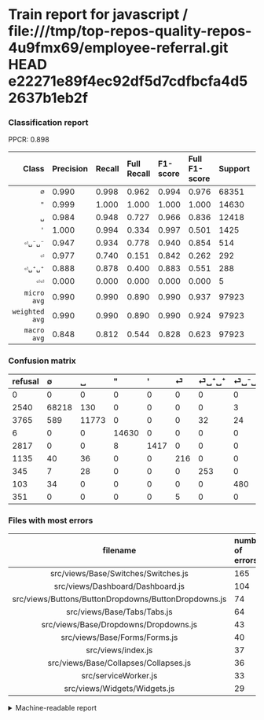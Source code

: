 # Train report for javascript / file:///tmp/top-repos-quality-repos-4u9fmx69/employee-referral.git HEAD e22271e89f4ec92df5d7cdfbcfa4d52637b1eb2f

### Classification report

PPCR: 0.898

| Class | Precision | Recall | Full Recall | F1-score | Full F1-score | Support | Full Support | PPCR |
|------:|:----------|:-------|:------------|:---------|:---------|:--------|:-------------|:-----|
| `∅` | 0.990| 0.998| 0.962| 0.994| 0.976| 68351| 70891| 0.964 |
| `"` | 0.999| 1.000| 1.000| 1.000| 1.000| 14630| 14636| 1.000 |
| `␣` | 0.984| 0.948| 0.727| 0.966| 0.836| 12418| 16183| 0.767 |
| `'` | 1.000| 0.994| 0.334| 0.997| 0.501| 1425| 4242| 0.336 |
| `⏎␣⁻␣⁻` | 0.947| 0.934| 0.778| 0.940| 0.854| 514| 617| 0.833 |
| `⏎` | 0.977| 0.740| 0.151| 0.842| 0.262| 292| 1427| 0.205 |
| `⏎␣⁺␣⁺` | 0.888| 0.878| 0.400| 0.883| 0.551| 288| 633| 0.455 |
| `⏎⏎` | 0.000| 0.000| 0.000| 0.000| 0.000| 5| 356| 0.014 |
| `micro avg` | 0.990| 0.990| 0.890| 0.990| 0.937| 97923| 108985| 0.898 |
| `weighted avg` | 0.990| 0.990| 0.890| 0.990| 0.924| 97923| 108985| 0.898 |
| `macro avg` | 0.848| 0.812| 0.544| 0.828| 0.623| 97923| 108985| 0.898 |

### Confusion matrix

|refusal|  ∅| ␣| "| '| ⏎| ⏎␣⁺␣⁺| ⏎␣⁻␣⁻| ⏎⏎| 
|:---|:---|:---|:---|:---|:---|:---|:---|:---|
|0 |0 |0 |0 |0 |0 |0 |0 |0 |
|2540 |68218 |130 |0 |0 |0 |0 |3 |0 |
|3765 |589 |11773 |0 |0 |0 |32 |24 |0 |
|6 |0 |0 |14630 |0 |0 |0 |0 |0 |
|2817 |0 |0 |8 |1417 |0 |0 |0 |0 |
|1135 |40 |36 |0 |0 |216 |0 |0 |0 |
|345 |7 |28 |0 |0 |0 |253 |0 |0 |
|103 |34 |0 |0 |0 |0 |0 |480 |0 |
|351 |0 |0 |0 |0 |5 |0 |0 |0 |

### Files with most errors

| filename | number of errors|
|:----:|:-----|
| src/views/Base/Switches/Switches.js | 165 |
| src/views/Dashboard/Dashboard.js | 104 |
| src/views/Buttons/ButtonDropdowns/ButtonDropdowns.js | 74 |
| src/views/Base/Tabs/Tabs.js | 64 |
| src/views/Base/Dropdowns/Dropdowns.js | 43 |
| src/views/Base/Forms/Forms.js | 40 |
| src/views/index.js | 37 |
| src/views/Base/Collapses/Collapses.js | 36 |
| src/serviceWorker.js | 33 |
| src/views/Widgets/Widgets.js | 29 |

<details>
    <summary>Machine-readable report</summary>
```json
{
  "cl_report": {"\"": {"f1-score": 0.9997266639333059, "precision": 0.9994534772509905, "recall": 1.0, "support": 14630}, "\u0027": {"f1-score": 0.9971850809289233, "precision": 1.0, "recall": 0.9943859649122807, "support": 1425}, "macro avg": {"f1-score": 0.8277607137138836, "precision": 0.8481695904615716, "recall": 0.8115687231274916, "support": 97923}, "micro avg": {"f1-score": 0.9904414693177293, "precision": 0.9904414693177293, "recall": 0.9904414693177293, "support": 97923}, "weighted avg": {"f1-score": 0.9902914784943311, "precision": 0.9903454751892745, "recall": 0.9904414693177293, "support": 97923}, "\u2205": {"f1-score": 0.9941488935360938, "precision": 0.990274068052491, "recall": 0.9980541616069991, "support": 68351}, "\u23ce": {"f1-score": 0.8421052631578947, "precision": 0.9773755656108597, "recall": 0.7397260273972602, "support": 292}, "\u23ce\u23ce": {"f1-score": 0.0, "precision": 0.0, "recall": 0.0, "support": 5}, "\u23ce\u2423\u207a\u2423\u207a": {"f1-score": 0.8830715532286213, "precision": 0.887719298245614, "recall": 0.8784722222222222, "support": 288}, "\u23ce\u2423\u207b\u2423\u207b": {"f1-score": 0.940254652301665, "precision": 0.9467455621301775, "recall": 0.933852140077821, "support": 514}, "\u2423": {"f1-score": 0.9655936026245643, "precision": 0.98378875240244, "recall": 0.94805926880335, "support": 12418}},
  "cl_report_full": {"\"": {"f1-score": 0.9995217599234816, "precision": 0.9994534772509905, "recall": 0.999590051926756, "support": 14636}, "\u0027": {"f1-score": 0.5007951934970843, "precision": 1.0, "recall": 0.33404054691183405, "support": 4242}, "macro avg": {"f1-score": 0.6225343670746403, "precision": 0.8481695904615716, "recall": 0.5440531306981206, "support": 108985}, "micro avg": {"f1-score": 0.9374891256017167, "precision": 0.9904414693177293, "recall": 0.8899114557049135, "support": 108985}, "weighted avg": {"f1-score": 0.9243024689789353, "precision": 0.9866766682684206, "recall": 0.8899114557049135, "support": 108985}, "\u2205": {"f1-score": 0.9760836749440188, "precision": 0.990274068052491, "recall": 0.9622942263474912, "support": 70891}, "\u23ce": {"f1-score": 0.2621359223300971, "precision": 0.9773755656108597, "recall": 0.1513665031534688, "support": 1427}, "\u23ce\u23ce": {"f1-score": 0.0, "precision": 0.0, "recall": 0.0, "support": 356}, "\u23ce\u2423\u207a\u2423\u207a": {"f1-score": 0.55119825708061, "precision": 0.887719298245614, "recall": 0.39968404423380727, "support": 633}, "\u23ce\u2423\u207b\u2423\u207b": {"f1-score": 0.8540925266903916, "precision": 0.9467455621301775, "recall": 0.7779578606158833, "support": 617}, "\u2423": {"f1-score": 0.8364476021314388, "precision": 0.98378875240244, "recall": 0.7274918123957239, "support": 16183}},
  "ppcr": 0.898499793549571
}
```
</details>
